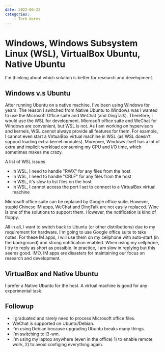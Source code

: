 ```yaml
---
date: 2022-06-22
categories:
    - Tech Notes
---
```


# Windows, Windows Subsystem Linux (WSL), VirtualBox Ubuntu, Native Ubuntu

I'm thinking about which solution is better for research and development.

## Windows v.s Ubuntu

After running Ubuntu on a native machine, I've been using Windows for years. The
reason I switched from Native Ubuntu to Windows was I wanted to use the
Microsoft Office suite and WeChat (and DingTalk). Therefore, I would use the WSL
for development. Microsoft office suite and WeChat for Windows are convenient,
but WSL is not. As I am working on hypervisors and kernels, WSL cannot always
provide all features for them. For example, I cannot even start a VirtualBox
virtual machine in WSL (as WSL doesn't support loading extra kernel modules).
Moreover, Windows itself has a lot of extra and implicit workload consuming my
CPU and I/O time, which sometimes makes me crazy.

A list of WSL issues

+ In WSL, I need to handle "RWX" for any files from the host
+ In WSL, I need to handle "CRLF" for any files from the host
+ In WSL, it's slow to list files on the host
+ In WSL, I cannot access the port I set to connect to a VirtualBox virtual machine 

Microsoft office suite can be replaced by Google office suite. However, stupid
Chinese IM apps, WeChat and DingTalk are not easily replaced. Wine is one of the
solutions to support them. However, the notification is kind of floppy.

All in all, I want to switch back to Ubuntu (or other distributions) due to my
requirement for hardware. I'm going to use Google office suite to take notes.
For these IM apps, I will use them on my cellphone with auto-start (in the
background) and strong notification enabled. When using my cellphone, I try to
reply as short as possible. In practice, I am slow in replying but this seems
good. IMO, IM apps are disasters for maintaining our focus on research and
development.

## VirtualBox and Native Ubuntu

I prefer a Native Ubuntu for the host. A virtual machine is good for any
experimental task.

## Followup

- I graduated and rarely need to process Microsoft office files.
- WeChat is supported on Ubuntu/Debian.
- I'm using Debian because upgrading Ubuntu breaks many things.
- I'm switching to i3-wm.
- I'm using my laptop anywhere (even in the office) 1) to enable remote
work, 2) to avoid configing everything again.

